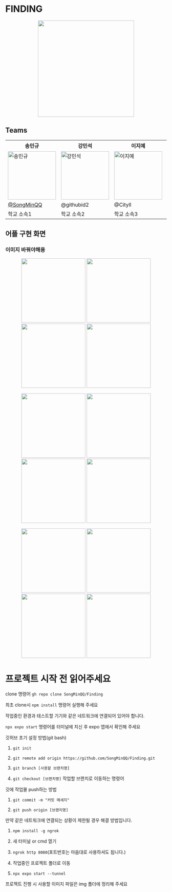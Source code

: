 # FINDING

<div align="center" display = "flex">
  <img src="https://github.com/SongMinQQ/Finding/assets/107177636/5fb73a1b-83e9-472f-b4e8-00a4dc5501ac" width="300" height="300"/>
</div>

## Teams

<table>
  <tr>
    <th>송민규</th>
    <th>강민석</th>
    <th>이지예</th>
    <th>이름4</th>
    <th>이름5</th>
  </tr>
  <tr>
    <td><img src="https://avatars.githubusercontent.com/u/107177636?s=400&v=4" width="150" height="150" alt="송민규"></td>
    <td><img src="https://avatars.githubusercontent.com/u/50363541?v=4" width="150" height="150" alt="강민석"></td>
    <td><img src="https://avatars.githubusercontent.com/u/133865673?s=400&v=4" width="150" height="150" alt="이지예"></td>
    <td><img src="https://github.com/SongMinQQ/Finding/assets/50363541/a093e8be-540e-46a1-ab6e-80897c7a655f" width="150" height="150" alt="이름4"></td>
    <td><img src="https://github.com/SongMinQQ/Finding/assets/50363541/a093e8be-540e-46a1-ab6e-80897c7a655f" width="150" height="150" alt="이름5"></td>
  </tr>
  <tr>
    <td><a href="https://github.com/SongMinQQ">@SongMinQQ</a></td>
    <td>@githubid2</td>
    <td>@Cityll</td>
    <td>@githubid4</td>
    <td>@githubid5</td>
  </tr>
  <tr>
    <td>학교 소속1</td>
    <td>학교 소속2</td>
    <td>학교 소속3</td>
    <td>학교 소속4</td>
    <td>학교 소속5</td>
  </tr>
</table>

## 어플 구현 화면
### 이미지 바꿔야해용
<p align="center">
  <img src="https://github.com/kang-min-seok/Webtoon_daBom/assets/50363541/a3a9d7eb-85cc-4370-8799-40578c8291c6" width="200"/>
  <img src="https://github.com/kang-min-seok/Webtoon_daBom/assets/50363541/7d4c1c44-efc2-4ea7-896f-986f486ba0df" width="200"/>
  <img src="https://github.com/kang-min-seok/Webtoon_daBom/assets/50363541/0b35b70d-734a-4da5-8ab9-d2785be4bcdd" width="200"/>
  <img src="https://github.com/kang-min-seok/Webtoon_daBom/assets/50363541/618ada0f-2f68-46c7-9cda-52dfe44142b0" width="200"/>
</p>
<p align="center">
  <img src="https://github.com/kang-min-seok/Webtoon_daBom/assets/50363541/a3a9d7eb-85cc-4370-8799-40578c8291c6" width="200"/>
  <img src="https://github.com/kang-min-seok/Webtoon_daBom/assets/50363541/7d4c1c44-efc2-4ea7-896f-986f486ba0df" width="200"/>
  <img src="https://github.com/kang-min-seok/Webtoon_daBom/assets/50363541/0b35b70d-734a-4da5-8ab9-d2785be4bcdd" width="200"/>
  <img src="https://github.com/kang-min-seok/Webtoon_daBom/assets/50363541/618ada0f-2f68-46c7-9cda-52dfe44142b0" width="200"/>
</p>
<p align="center">
  <img src="https://github.com/kang-min-seok/Webtoon_daBom/assets/50363541/a3a9d7eb-85cc-4370-8799-40578c8291c6" width="200"/>
  <img src="https://github.com/kang-min-seok/Webtoon_daBom/assets/50363541/7d4c1c44-efc2-4ea7-896f-986f486ba0df" width="200"/>
  <img src="https://github.com/kang-min-seok/Webtoon_daBom/assets/50363541/0b35b70d-734a-4da5-8ab9-d2785be4bcdd" width="200"/>
  <img src="https://github.com/kang-min-seok/Webtoon_daBom/assets/50363541/618ada0f-2f68-46c7-9cda-52dfe44142b0" width="200"/>
</p>




# 프로젝트 시작 전 읽어주세요

clone 명령어 ```gh repo clone SongMinQQ/Finding```

최초 clone시 ```npm install``` 명령어 실행해 주세요

작업중인 환경과 테스트할 기기와 같은 네트워크에 연결되어 있어야 합니다.

```npx expo start``` 명령어를 터미널에 치신 후 expo 앱에서 확인해 주세요

깃허브 초기 설정 방법(git bash)

1. ```git init```

2. ```git remote add origin https://github.com/SongMinQQ/Finding.git```

3. ```git branch [사용할 브랜치명]```

4. ```git checkout [브랜치명]``` 작업할 브랜치로 이동하는 명령어

깃에 작업물 push하는 방법

1. ```git commit -m "커밋 메세지"```

2. ```git push origin [브랜치명]```

만약 같은 네트워크에 연결되는 상황이 제한될 경우 해결 방법입니다.

1. ```npm install -g ngrok```

2. 새 터미널 or cmd 열기

3. ```ngrok http 8080```(포트번호는 마음대로 사용하셔도 됩니다.)

4. 작업중인 프로젝트 폴더로 이동

5. ```npx expo start --tunnel```

프로젝트 진행 시 사용할 이미지 파일은 img 폴더에 정리해 주세요

